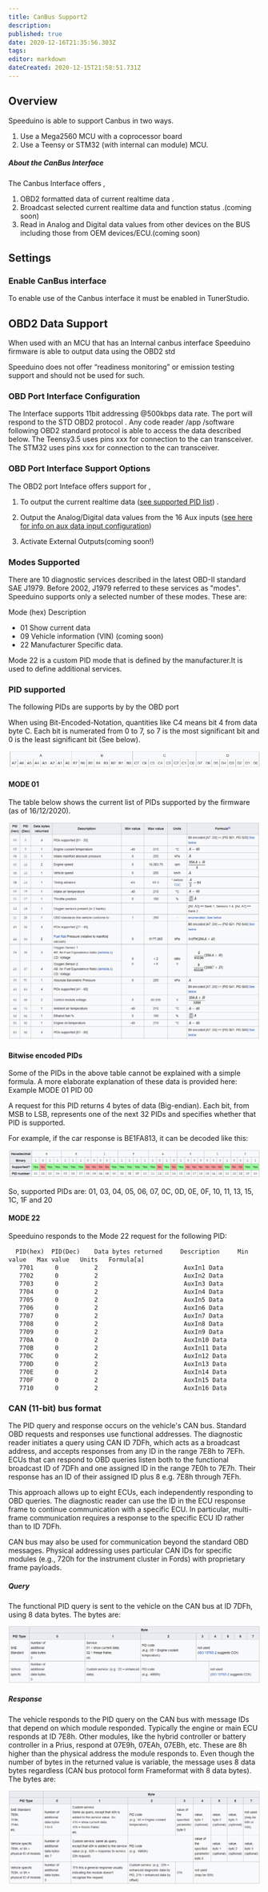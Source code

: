 ```yaml
---
title: CanBus Support2
description: 
published: true
date: 2020-12-16T21:35:56.303Z
tags: 
editor: markdown
dateCreated: 2020-12-15T21:58:51.731Z
---
```


Overview
--------

Speeduino is able to support Canbus in two ways.

1. Use a Mega2560 MCU with a coprocessor board
2. Use a Teensy or STM32 (with internal can module) MCU.

##### About the CanBus Interface
The Canbus Interface offers ,

  1. OBD2 formatted data of current realtime data .
  2. Broadcast selected current realtime data and function status .(coming soon)
  3. Read in Analog and Digital data values from other devices on the BUS including those from OEM devices/ECU.(coming soon)

Settings
--------

### Enable CanBus interface

To enable use of the Canbus interface it must be enabled in TunerStudio.




## OBD2 Data Support

When used with an MCU that has an Internal canbus interface Speeduino firmware is able to output data using the OBD2 std 

Speeduino does not offer “readiness monitoring” or emission testing support and should not be used for such.

### OBD Port Interface Configuration 

The Interface supports 11bit addressing @500kbps data rate.
The port will respond to the STD OBD2 protocol .
Any code reader /app /software following OBD2 standard protocol is able to access the data described below.
The Teensy3.5 uses pins xxx for connection to the can transceiver.
The STM32 uses pins xxx for connection to the can transceiver.

### OBD Port Interface Support Options

The OBD2 port Inteface offers support for ,

   1. To output the current realtime data ([see supported PID list](CanBus_Support2#PID_supported"wikilink")) . 
   
   2. Output the Analog/Digital data values from the 16 Aux inputs ([see here for info on aux data input configuration](/en/configuration/Auxillary_IO_Configuration))
   3. Activate External Outputs(coming soon!)

### Modes Supported
 There are 10 diagnostic services described in the latest OBD-II standard SAE J1979. Before 2002, J1979 referred to these services as "modes". Speeduino supports only a selected number of these modes. These are:

Mode (hex) 	Description
- 01   Show current data
- 09   Vehicle information (VIN)  (coming soon)
- 22   Manufacturer Specific data.

Mode 22 is a custom PID mode that is defined by the manufacturer.It is used to define additional services.

### PID supported

The following PIDs are supports by by the OBD port

When using Bit-Encoded-Notation, quantities like C4 means bit 4 from data byte C. Each bit is numerated from 0 to 7, so 7 is the most significant bit and 0 is the least significant bit (See below).

![bit_notation1.png](/bit_notation1.png)

#### MODE 01

The table below shows the current list of PIDs supported by the firmware (as of 16/12/2020).

![pid_support_list.png](/pid_support_list.png)

#### Bitwise encoded PIDs

Some of the PIDs in the above table cannot be explained with a simple formula. A more elaborate explanation of these data is provided here:
Example MODE 01 PID 00

A request for this PID returns 4 bytes of data (Big-endian). Each bit, from MSB to LSB, represents one of the next 32 PIDs and specifies whether that PID is supported.

For example, if the car response is BE1FA813, it can be decoded like this:

![bit_encoded1.png](/bit_encoded1.png)

So, supported PIDs are: 01, 03, 04, 05, 06, 07, 0C, 0D, 0E, 0F, 10, 11, 13, 15, 1C, 1F and 20 

#### MODE 22

Speeduino responds to the Mode 22 request for the following PID: 


 	  PID(hex)  PID(Dec) 	Data bytes returned 	Description 	Min value 	Max value 	Units 	Formula[a]
       7701      0 	        2 	                     AuxIn1 Data   
       7702      0          2                        AuxIn2 Data
       7703      0 	        2 	                     AuxIn3 Data   
       7704      0          2                        AuxIn4 Data
       7705      0 	        2 	                     AuxIn5 Data   
       7706      0          2                        AuxIn6 Data
       7707      0 	        2 	                     AuxIn7 Data   
       7708      0          2                        AuxIn8 Data
       7709      0 	        2 	                     AuxIn9 Data   
       770A      0          2                        AuxIn10 Data
       770B      0 	        2 	                     AuxIn11 Data
       770C      0          2                        AuxIn12 Data
       770D      0 	        2 	                     AuxIn13 Data 
       770E      0          2                        AuxIn14 Data
       770F      0 	        2 	                     AuxIn15 Data 
       7710      0          2                        AuxIn16 Data


### CAN (11-bit) bus format

The PID query and response occurs on the vehicle's CAN bus. Standard OBD requests and responses use functional addresses. The diagnostic reader initiates a query using CAN ID 7DFh, which acts as a broadcast address, and accepts responses from any ID in the range 7E8h to 7EFh. ECUs that can respond to OBD queries listen both to the functional broadcast ID of 7DFh and one assigned ID in the range 7E0h to 7E7h. Their response has an ID of their assigned ID plus 8 e.g. 7E8h through 7EFh.

This approach allows up to eight ECUs, each independently responding to OBD queries. The diagnostic reader can use the ID in the ECU response frame to continue communication with a specific ECU. In particular, multi-frame communication requires a response to the specific ECU ID rather than to ID 7DFh.

CAN bus may also be used for communication beyond the standard OBD messages. Physical addressing uses particular CAN IDs for specific modules (e.g., 720h for the instrument cluster in Fords) with proprietary frame payloads.

##### Query

The functional PID query is sent to the vehicle on the CAN bus at ID 7DFh, using 8 data bytes. The bytes are:

![11bit_query.png](/11bit_query.png)

##### Response

The vehicle responds to the PID query on the CAN bus with message IDs that depend on which module responded. Typically the engine or main ECU responds at ID 7E8h. Other modules, like the hybrid controller or battery controller in a Prius, respond at 07E9h, 07EAh, 07EBh, etc. These are 8h higher than the physical address the module responds to. Even though the number of bytes in the returned value is variable, the message uses 8 data bytes regardless (CAN bus protocol form Frameformat with 8 data bytes). The bytes are:

![11bit_response.png](/11bit_response.png)



 







